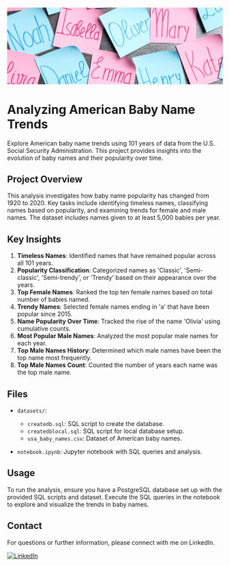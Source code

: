 ![Banner](images/Baby_Names_Banner_Image.png)

# Analyzing American Baby Name Trends

Explore American baby name trends using 101 years of data from the U.S. Social Security Administration. This project provides insights into the evolution of baby names and their popularity over time.

## Project Overview

This analysis investigates how baby name popularity has changed from 1920 to 2020. Key tasks include identifying timeless names, classifying names based on popularity, and examining trends for female and male names. The dataset includes names given to at least 5,000 babies per year.

## Key Insights

1. **Timeless Names**: Identified names that have remained popular across all 101 years.
2. **Popularity Classification**: Categorized names as 'Classic', 'Semi-classic', 'Semi-trendy', or 'Trendy' based on their appearance over the years.
3. **Top Female Names**: Ranked the top ten female names based on total number of babies named.
4. **Trendy Names**: Selected female names ending in 'a' that have been popular since 2015.
5. **Name Popularity Over Time**: Tracked the rise of the name 'Olivia' using cumulative counts.
6. **Most Popular Male Names**: Analyzed the most popular male names for each year.
7. **Top Male Names History**: Determined which male names have been the top name most frequently.
8. **Top Male Names Count**: Counted the number of years each name was the top male name.

## Files

- `datasets/`:

  - `createdb.sql`: SQL script to create the database.
  - `createdblocal.sql`: SQL script for local database setup.
  - `usa_baby_names.csv`: Dataset of American baby names.

- `notebook.ipynb`: Jupyter notebook with SQL queries and analysis.

## Usage

To run the analysis, ensure you have a PostgreSQL database set up with the provided SQL scripts and dataset. Execute the SQL queries in the notebook to explore and visualize the trends in baby names.

## Contact

For questions or further information, please connect with me on LinkedIn.

<a href="https://www.linkedin.com/in/jeanpaulomv/"><img src="https://img.shields.io/badge/jeanpaulomv-0077B5?style=for-the-badge&logo=linkedin&logoColor=white" alt="LinkedIn" height="30"></a>
